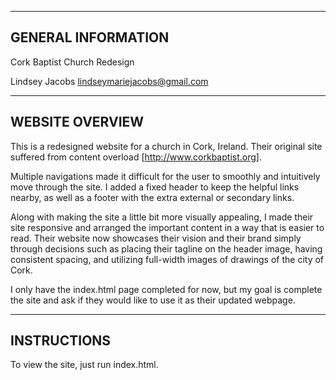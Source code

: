 -------------------
GENERAL INFORMATION
-------------------

Cork Baptist Church Redesign

Lindsey Jacobs
lindseymariejacobs@gmail.com

-------------------
WEBSITE OVERVIEW
-------------------

This is a redesigned website for a church in Cork, Ireland. Their original site suffered from content overload [http://www.corkbaptist.org].

Multiple navigations made it difficult for the user to smoothly and intuitively move through the site. I added a fixed header to keep the helpful links nearby, as well as a footer with the extra external or secondary links.

Along with making the site a little bit more visually appealing, I made their site responsive and arranged the important content in a way that is easier to read. Their website now showcases their vision and their brand simply through decisions such as placing their tagline on the header image, having consistent spacing, and utilizing full-width images of drawings of the city of Cork.

I only have the index.html page completed for now, but my goal is complete the site and ask if they would like to use it as their updated webpage.


-------------------
INSTRUCTIONS
-------------------

To view the site, just run index.html.
